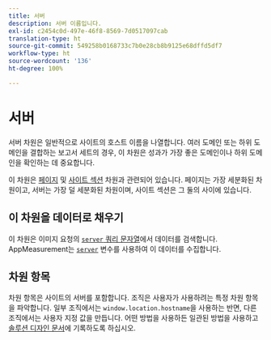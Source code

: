 ```yaml
---
title: 서버
description: 서버 이름입니다.
exl-id: c2454c0d-497e-46f8-8569-7d0517097cab
translation-type: ht
source-git-commit: 549258b0168733c7b0e28cb8b9125e68dffd5df7
workflow-type: ht
source-wordcount: '136'
ht-degree: 100%

---
```


# 서버

서버 차원은 일반적으로 사이트의 호스트 이름을 나열합니다. 여러 도메인 또는 하위 도메인을 결합하는 보고서 세트의 경우, 이 차원은 성과가 가장 좋은 도메인이나 하위 도메인을 확인하는 데 중요합니다.

이 차원은 [페이지](page.md) 및 [사이트 섹션](site-section.md) 차원과 관련되어 있습니다. 페이지는 가장 세분화된 차원이고, 서버는 가장 덜 세분화된 차원이며, 사이트 섹션은 그 둘의 사이에 있습니다.

## 이 차원을 데이터로 채우기

이 차원은 이미지 요청의 [`server` 쿼리 문자열](/help/implement/validate/query-parameters.md)에서 데이터를 검색합니다. AppMeasurement는 [`server`](/help/implement/vars/page-vars/server.md) 변수를 사용하여 이 데이터를 수집합니다.

## 차원 항목

차원 항목은 사이트의 서버를 포함합니다. 조직은 사용자가 사용하려는 특정 차원 항목을 파악합니다. 일부 조직에서는 `window.location.hostname`을 사용하는 반면, 다른 조직에서는 사용자 지정 값을 만듭니다. 어떤 방법을 사용하든 일관된 방법을 사용하고 [솔루션 디자인 문서](/help/implement/prepare/solution-design.md)에 기록하도록 하십시오.
